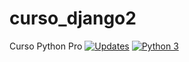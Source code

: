 # curso_django2
Curso Python Pro
[![Updates](https://pyup.io/repos/github/Marco1357/curso_django2/shield.svg)](https://pyup.io/repos/github/Marco1357/curso_django2/)
[![Python 3](https://pyup.io/repos/github/Marco1357/curso_django2/python-3-shield.svg)](https://pyup.io/repos/github/Marco1357/curso_django2/)
